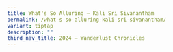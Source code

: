 ```yaml
---
title: What's So Alluring – Kali Sri Sivanantham
permalink: /what-s-so-alluring-kali-sri-sivanantham/
variant: tiptap
description: ""
third_nav_title: 2024 – Wanderlust Chronicles
---
```


